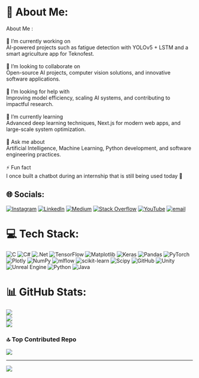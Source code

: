 # 💫 About Me:
About Me :<br><br>🔭 I’m currently working on<br>AI-powered projects such as fatigue detection with YOLOv5 + LSTM and a smart agriculture app for Teknofest.<br><br>🤝 I’m looking to collaborate on<br>Open-source AI projects, computer vision solutions, and innovative software applications.<br><br>🧠 I’m looking for help with<br>Improving model efficiency, scaling AI systems, and contributing to impactful research.<br><br>🌱 I’m currently learning<br>Advanced deep learning techniques, Next.js for modern web apps, and large-scale system optimization.<br><br>💬 Ask me about<br>Artificial Intelligence, Machine Learning, Python development, and software engineering practices.<br><br>⚡ Fun fact<br>I once built a chatbot during an internship that is still being used today 🚀


## 🌐 Socials:
[![Instagram](https://img.shields.io/badge/Instagram-%23E4405F.svg?logo=Instagram&logoColor=white)](https://instagram.com/@alinebierr) [![LinkedIn](https://img.shields.io/badge/LinkedIn-%230077B5.svg?logo=linkedin&logoColor=white)](https://linkedin.com/in/https://www.linkedin.com/in/alinebier/) [![Medium](https://img.shields.io/badge/Medium-12100E?logo=medium&logoColor=white)](https://medium.com/@https://medium.com/@alinebier138) [![Stack Overflow](https://img.shields.io/badge/-Stackoverflow-FE7A16?logo=stack-overflow&logoColor=white)](https://stackoverflow.com/users/19941039) [![YouTube](https://img.shields.io/badge/YouTube-%23FF0000.svg?logo=YouTube&logoColor=white)](https://youtube.com/@https://www.youtube.com/@alinebier) [![email](https://img.shields.io/badge/Email-D14836?logo=gmail&logoColor=white)](mailto:alinebier138@gmail.com) 

# 💻 Tech Stack:
![C](https://img.shields.io/badge/c-%2300599C.svg?style=for-the-badge&logo=c&logoColor=white) ![C#](https://img.shields.io/badge/c%23-%23239120.svg?style=for-the-badge&logo=csharp&logoColor=white) ![.Net](https://img.shields.io/badge/.NET-5C2D91?style=for-the-badge&logo=.net&logoColor=white) ![TensorFlow](https://img.shields.io/badge/TensorFlow-%23FF6F00.svg?style=for-the-badge&logo=TensorFlow&logoColor=white) ![Matplotlib](https://img.shields.io/badge/Matplotlib-%23ffffff.svg?style=for-the-badge&logo=Matplotlib&logoColor=black) ![Keras](https://img.shields.io/badge/Keras-%23D00000.svg?style=for-the-badge&logo=Keras&logoColor=white) ![Pandas](https://img.shields.io/badge/pandas-%23150458.svg?style=for-the-badge&logo=pandas&logoColor=white) ![PyTorch](https://img.shields.io/badge/PyTorch-%23EE4C2C.svg?style=for-the-badge&logo=PyTorch&logoColor=white) ![Plotly](https://img.shields.io/badge/Plotly-%233F4F75.svg?style=for-the-badge&logo=plotly&logoColor=white) ![NumPy](https://img.shields.io/badge/numpy-%23013243.svg?style=for-the-badge&logo=numpy&logoColor=white) ![mlflow](https://img.shields.io/badge/mlflow-%23d9ead3.svg?style=for-the-badge&logo=numpy&logoColor=blue) ![scikit-learn](https://img.shields.io/badge/scikit--learn-%23F7931E.svg?style=for-the-badge&logo=scikit-learn&logoColor=white) ![Scipy](https://img.shields.io/badge/SciPy-%230C55A5.svg?style=for-the-badge&logo=scipy&logoColor=%white) ![GitHub](https://img.shields.io/badge/github-%23121011.svg?style=for-the-badge&logo=github&logoColor=white) ![Unity](https://img.shields.io/badge/unity-%23000000.svg?style=for-the-badge&logo=unity&logoColor=white) ![Unreal Engine](https://img.shields.io/badge/unrealengine-%23313131.svg?style=for-the-badge&logo=unrealengine&logoColor=white) ![Python](https://img.shields.io/badge/python-3670A0?style=for-the-badge&logo=python&logoColor=ffdd54) ![Java](https://img.shields.io/badge/java-%23ED8B00.svg?style=for-the-badge&logo=openjdk&logoColor=white)
# 📊 GitHub Stats:
![](https://github-readme-stats.vercel.app/api?username=TITANBGG&theme=one_dark_pro&hide_border=false&include_all_commits=true&count_private=true)<br/>
![](https://nirzak-streak-stats.vercel.app/?user=TITANBGG&theme=one_dark_pro&hide_border=false)<br/>
![](https://github-readme-stats.vercel.app/api/top-langs/?username=TITANBGG&theme=one_dark_pro&hide_border=false&include_all_commits=true&count_private=true&layout=compact)

### 🔝 Top Contributed Repo
![](https://github-contributor-stats.vercel.app/api?username=TITANBGG&limit=5&theme=dark&combine_all_yearly_contributions=true)

---
[![](https://visitcount.itsvg.in/api?id=TITANBGG&icon=0&color=4)](https://visitcount.itsvg.in)

<!-- Proudly created with GPRM ( https://gprm.itsvg.in ) -->
